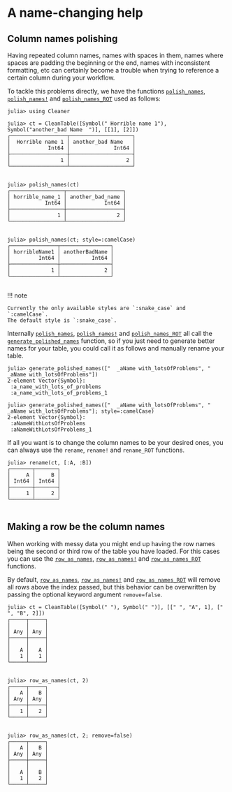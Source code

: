 # A name-changing help

## Column names polishing

Having repeated column names, names with spaces in them, names where spaces are padding the beginning or the
end, names with inconsistent formatting, etc can certainly become a trouble when trying to reference a certain
column during your workflow.

To tackle this problems directly, we have the functions [`polish_names`](@ref), [`polish_names!`](@ref) and [`polish_names_ROT`](@ref) used as follows:

```jldoctest name_polish
julia> using Cleaner

julia> ct = CleanTable([Symbol(" Horrible name 1"), Symbol("another_bad Name  ")], [[1], [2]])
┌──────────────────┬────────────────────┐
│  Horrible name 1 │ another_bad Name   │
│            Int64 │              Int64 │
├──────────────────┼────────────────────┤
│                1 │                  2 │
└──────────────────┴────────────────────┘


julia> polish_names(ct)
┌─────────────────┬──────────────────┐
│ horrible_name_1 │ another_bad_name │
│           Int64 │            Int64 │
├─────────────────┼──────────────────┤
│               1 │                2 │
└─────────────────┴──────────────────┘


julia> polish_names(ct; style=:camelCase)
┌───────────────┬────────────────┐
│ horribleName1 │ anotherBadName │
│         Int64 │          Int64 │
├───────────────┼────────────────┤
│             1 │              2 │
└───────────────┴────────────────┘


```

!!! note

    Currently the only available styles are `:snake_case` and `:camelCase`. 
    The default style is `:snake_case`.

Internally [`polish_names`](@ref), [`polish_names!`](@ref) and [`polish_names_ROT`](@ref) all call the [`generate_polished_names`](@ref) function, so if you just need
to generate better names for your table, you could call it as follows and manually rename your table.

```jldoctest name_polish
julia> generate_polished_names(["  _aName with_lotsOfProblems", "  _aName with_lotsOfProblems"])
2-element Vector{Symbol}:
 :a_name_with_lots_of_problems
 :a_name_with_lots_of_problems_1

julia> generate_polished_names(["  _aName with_lotsOfProblems", "  _aName with_lotsOfProblems"]; style=:camelCase)
2-element Vector{Symbol}:
 :aNameWithLotsOfProblems
 :aNameWithLotsOfProblems_1

```

If all you want is to change the column names to be your desired ones, you can always use the `rename`, `rename!` and
`rename_ROT` functions.

```jldoctest name_polish
julia> rename(ct, [:A, :B])
┌───────┬───────┐
│     A │     B │
│ Int64 │ Int64 │
├───────┼───────┤
│     1 │     2 │
└───────┴───────┘


```

## Making a row be the column names

When working with messy data you might end up having the row names being the second or third row of the table you have
loaded. For this cases you can use the [`row_as_names`](@ref), [`row_as_names!`](@ref) and [`row_as_names_ROT`](@ref) functions.

By default, [`row_as_names`](@ref), [`row_as_names!`](@ref) and [`row_as_names_ROT`](@ref) will remove all rows above the index passed, but
this behavior can be overwritten by passing the optional keyword argument `remove=false`.

```jldoctest promoting_rows; setup = :(using Cleaner)
julia> ct = CleanTable([Symbol(" "), Symbol(" ")], [[" ", "A", 1], [" ", "B", 2]])
┌─────┬─────┐
│     │     │
│ Any │ Any │
├─────┼─────┤
│     │     │
│   A │   A │
│   1 │   1 │
└─────┴─────┘


julia> row_as_names(ct, 2)
┌─────┬─────┐
│   A │   B │
│ Any │ Any │
├─────┼─────┤
│   1 │   2 │
└─────┴─────┘


julia> row_as_names(ct, 2; remove=false)
┌─────┬─────┐
│   A │   B │
│ Any │ Any │
├─────┼─────┤
│     │     │
│   A │   B │
│   1 │   2 │
└─────┴─────┘


```
